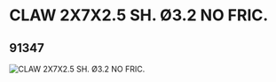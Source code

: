 # CLAW 2X7X2.5 SH. Ø3.2 NO FRIC.
## 91347
![CLAW 2X7X2.5 SH. Ø3.2 NO FRIC.](https://lc-www-live-s.legocdn.com/media/bricks/5/2/6097000.jpg)